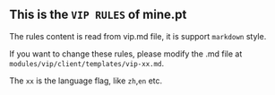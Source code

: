 ## This is the `VIP RULES` of mine.pt

The rules content is read from vip.md file, it is support `markdown` style.

If you want to change these rules, please modify the .md file at `modules/vip/client/templates/vip-xx.md`.

The `xx` is the language flag, like `zh`,`en` etc.
